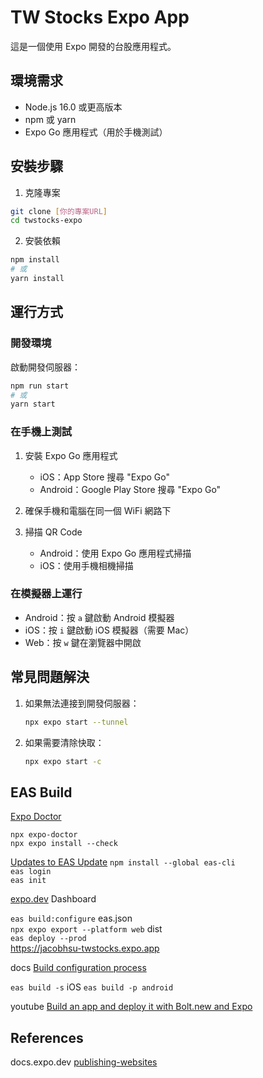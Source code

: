 # TW Stocks Expo App

這是一個使用 Expo 開發的台股應用程式。

## 環境需求

- Node.js 16.0 或更高版本
- npm 或 yarn
- Expo Go 應用程式（用於手機測試）

## 安裝步驟

1. 克隆專案
```bash
git clone [你的專案URL]
cd twstocks-expo
```

2. 安裝依賴
```bash
npm install
# 或
yarn install
```

## 運行方式

### 開發環境

啟動開發伺服器：
```bash
npm run start
# 或
yarn start
```

### 在手機上測試

1. 安裝 Expo Go 應用程式
   - iOS：App Store 搜尋 "Expo Go"
   - Android：Google Play Store 搜尋 "Expo Go"

2. 確保手機和電腦在同一個 WiFi 網路下

3. 掃描 QR Code
   - Android：使用 Expo Go 應用程式掃描
   - iOS：使用手機相機掃描

### 在模擬器上運行

- Android：按 `a` 鍵啟動 Android 模擬器
- iOS：按 `i` 鍵啟動 iOS 模擬器（需要 Mac）
- Web：按 `w` 鍵在瀏覽器中開啟

## 常見問題解決

1. 如果無法連接到開發伺服器：
   ```bash
   npx expo start --tunnel
   ```

2. 如果需要清除快取：
   ```bash
   npx expo start -c
   ```


## EAS Build 

[Expo Doctor](https://docs.expo.dev/develop/tools/)

`npx expo-doctor`  
`npx expo install --check`  

[Updates to EAS Update](https://docs.expo.dev/eas-update/migrate-from-classic-updates/)
`npm install --global eas-cli`  
`eas login`  
`eas init`  

[expo.dev](https://expo.dev/)  Dashboard

`eas build:configure` eas.json  
`npx expo export --platform web`  dist  
`eas deploy --prod`  
https://jacobhsu-twstocks.expo.app  

docs [Build configuration process](https://docs.expo.dev/build-reference/build-configuration/)  

`eas build -s` iOS
`eas build -p android`

youtube [Build an app and deploy it with Bolt.new and Expo](https://www.youtube.com/watch?v=iCwxkm2PkQE)

## References

docs.expo.dev [publishing-websites](https://docs.expo.dev/guides/publishing-websites/)